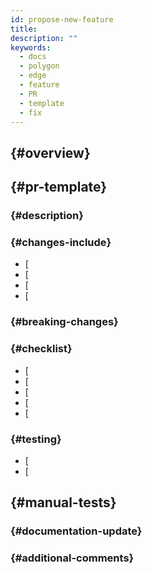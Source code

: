 ```yaml
---
id: propose-new-feature
title:
description: ""
keywords:
  - docs
  - polygon
  - edge
  - feature
  - PR
  - template
  - fix
---
```


##  {#overview}



##  {#pr-template}

###  {#description}



###  {#changes-include}

- [
- [
- [
- [

###  {#breaking-changes}



###  {#checklist}

- [
- [
- [
- [
- [

###  {#testing}

- [
- [

##  {#manual-tests}



###  {#documentation-update}



###  {#additional-comments}

